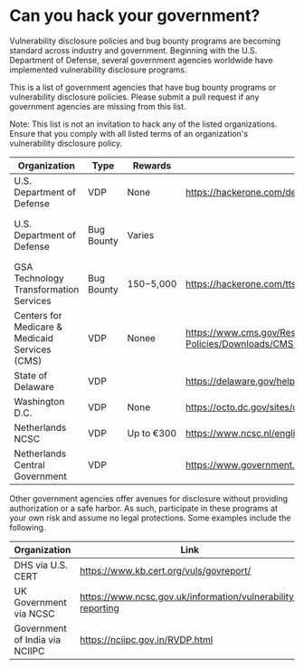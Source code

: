 # Can you hack your government?

Vulnerability disclosure policies and bug bounty programs are becoming standard across industry and government. Beginning with the U.S. Department of Defense, several government agencies worldwide have implemented vulnerability disclosure programs.

This is a list of government agencies that have bug bounty programs or vulnerability disclosure policies. Please submit a pull request if any government agencies are missing from this list.

Note: This list is not an invitation to hack any of the listed organizations. Ensure that you comply with all listed terms of an organization's vulnerability disclosure policy.

| Organization                           | Type       | Rewards     | Link                                                         | Notes                            |
| -------------------------------------- | ---------- | ----------- | ------------------------------------------------------------ | -------------------------------- |
| U.S. Department of Defense             | VDP        | None        | https://hackerone.com/deptofdefense                          | Safe Harbor                      |
| U.S. Department of Defense             | Bug Bounty | Varies      |                                                              | Private, time-limited challenges |
| GSA Technology Transformation Services | Bug Bounty | $150-$5,000 | https://hackerone.com/tts                                    | Safe Harbor                      |
| Centers for Medicare & Medicaid Services (CMS) | VDP | Nonee | https://www.cms.gov/Research-Statistics-Data-and-Systems/CMS-Information-Technology/CIO-Directives-and-Policies/Downloads/CMS-Vulnerability-Disclosure-Policy.pdf | Safe Harbor |
| State of Delaware                      | VDP        |             | https://delaware.gov/help/responsible-disclosure.shtml       | Safe Harbor                      |
| Washington D.C. | VDP |  None |https://octo.dc.gov/sites/default/files/dc/sites/octo/publication/attachments/Responsible%20Disclosure%20Policy%20.pdf | |
| Netherlands NCSC                       | VDP        | Up to €300  | https://www.ncsc.nl/english/security                         |                                  |
| Netherlands Central Government         | VDP        |             | https://www.government.nl/topics/cybercrime/fighting-cybercrime-in-the-netherlands/responsible-disclosure |                                  |

Other government agencies offer avenues for disclosure without providing authorization or a safe harbor. As such, participate in these programs at your own risk and assume no legal protections. Some examples include the following.

| Organization                           | Link                                                         | Notes                            |
| -------------------------------------- | ------------------------------------------------------------ | -------------------------------- |
| DHS via U.S. CERT | https://www.kb.cert.org/vuls/govreport/ |                       |
| UK Government via NCSC | https://www.ncsc.gov.uk/information/vulnerability-reporting |                       |
| Government of India via NCIIPC | https://nciipc.gov.in/RVDP.html |                  |
